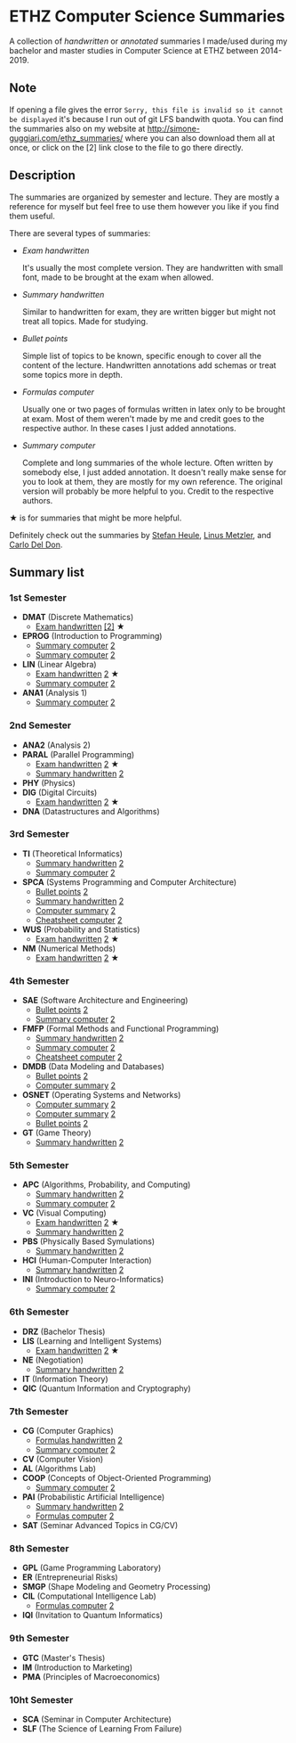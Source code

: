 # ETHZ Computer Science Summaries
A collection of *handwritten* or *annotated* summaries I made/used during my bachelor and master studies in Computer Science at ETHZ between 2014-2019.

## Note
If opening a file gives the error `Sorry, this file is invalid so it cannot be displayed` it's because I run out of git LFS bandwith quota. You can find the summaries also on my website at http://simone-guggiari.com/ethz_summaries/ where you can also download them all at once, or click on the [2] link close to the file to go there directly.

## Description
The summaries are organized by semester and lecture.
They are mostly a reference for myself but feel free to use them however you like if you find them useful.

There are several types of summaries:


- *Exam handwritten*

    It's usually the most complete version. They are handwritten with small font, made to be brought at the exam when allowed.
- *Summary handwritten*

    Similar to handwritten for exam, they are written bigger but might not treat all topics. Made for studying.
- *Bullet points*

    Simple list of topics to be known, specific enough to cover all the content of the lecture. Handwritten annotations add schemas or treat some topics more in depth.
- *Formulas computer*

    Usually one or two pages of formulas written in latex only to be brought at exam. Most of them weren't made by me and credit goes to the respective author. In these cases I just added annotations.
- *Summary computer*

    Complete and long summaries of the whole lecture. Often written by somebody else, I just added annotation. It doesn't really make sense for you to look at them, they are mostly for my own reference. The original version will probably be more helpful to you. Credit to the respective authors.


★ is for summaries that might be more helpful.

Definitely check out the summaries by [Stefan Heule](http://summaries.stefanheule.com/en/), [Linus Metzler](http://studysheets.ch/sheets), and [Carlo Del Don](http://n.ethz.ch/student/deldonc/summaries/index.html).



 ## Summary list
 

 ### 1st Semester
- __DMAT__	(Discrete Mathematics)
	- [Exam handwritten](summaries/1_dmat/dmat_summary_exam_handwritten_guggiari.pdf) [[2]](https://simone-guggiari.com/ethz_summaries/1_dmat/dmat_summary_exam_handwritten_guggiari.pdf) ★
- __EPROG__	(Introduction to Programming)
	- [Summary computer](summaries/1_eprog/eprog_summary_annotated_heule.pdf) [2](https://simone-guggiari.com/ethz_summaries/1_eprog/eprog_summary_annotated_heule.pdf) 
	- [Summary computer](summaries/1_eprog/eprog_summary_annotated_metzler.pdf) [2](https://simone-guggiari.com/ethz_summaries/1_eprog/eprog_summary_annotated_metzler.pdf) 
- __LIN__	(Linear Algebra)
	- [Exam handwritten](summaries/1_lin/lin_summary_exam_handwritten_guggiari.pdf) [2](https://simone-guggiari.com/ethz_summaries/1_lin/lin_summary_exam_handwritten_guggiari.pdf) ★
	- [Summary computer](summaries/1_lin/lin_summary_annotated.pdf) [2](https://simone-guggiari.com/ethz_summaries/1_lin/lin_summary_annotated.pdf) 
- __ANA1__	(Analysis 1)
	- [Summary computer](summaries/1_ana/ana_summary_latex_annotated.pdf) [2](https://simone-guggiari.com/ethz_summaries/1_ana/ana_summary_latex_annotated.pdf) 

### 2nd Semester
- __ANA2__	(Analysis 2)
- __PARAL__	(Parallel Programming)
	- [Exam handwritten](summaries/2_paral/paral_summary_exam_handwritten_guggiari.pdf) [2](https://simone-guggiari.com/ethz_summaries/2_paral/paral_summary_exam_handwritten_guggiari.pdf) ★
	- [Summary handwritten](summaries/2_paral/paral_summary_handwritten_guggiari.pdf) [2](https://simone-guggiari.com/ethz_summaries/2_paral/paral_summary_handwritten_guggiari.pdf) 
- __PHY__	(Physics)
- __DIG__	(Digital Circuits)
	- [Exam handwritten](summaries/2_dig/dig_summary_exam_handwritten_guggiari.pdf) [2](https://simone-guggiari.com/ethz_summaries/2_dig/dig_summary_exam_handwritten_guggiari.pdf) ★
- __DNA__	(Datastructures and Algorithms)

### 3rd Semester
- __TI__	(Theoretical Informatics)
	- [Summary handwritten](summaries/3_ti/ti_summary_handwritten_guggiari.pdf) [2](https://simone-guggiari.com/ethz_summaries/3_ti/ti_summary_handwritten_guggiari.pdf) 
	- [Summary computer](summaries/3_ti/ti_summary_latex_annotated_wernli.pdf) [2](https://simone-guggiari.com/ethz_summaries/3_ti/ti_summary_latex_annotated_wernli.pdf) 
- __SPCA__	(Systems Programming and Computer Architecture)
	- [Bullet points](summaries/3_spca/spca_bullet_points_annotated_guggiari.pdf) [2](https://simone-guggiari.com/ethz_summaries/3_spca/spca_bullet_points_annotated_guggiari.pdf) 
	- [Summary handwritten](summaries/3_spca/spca_summary_handwritten_guggiari.pdf) [2](https://simone-guggiari.com/ethz_summaries/3_spca/spca_summary_handwritten_guggiari.pdf) 
	- [Computer summary](summaries/3_spca/spca_summary_annotated_metzler.pdf) [2](https://simone-guggiari.com/ethz_summaries/3_spca/spca_summary_annotated_metzler.pdf) 
	- [Cheatsheet computer](summaries/3_spca/spca_x86_cheatsheet.pdf) [2](https://simone-guggiari.com/ethz_summaries/3_spca/spca_x86_cheatsheet.pdf) 
- __WUS__	(Probability and Statistics)
	- [Exam handwritten](summaries/3_wus/wus_summary_exam_handwritten_guggiari.pdf) [2](https://simone-guggiari.com/ethz_summaries/3_wus/wus_summary_exam_handwritten_guggiari.pdf) ★
- __NM__	(Numerical Methods)
	- [Exam handwritten](summaries/3_nm/nm_summary_exam_handwritten_guggiari.pdf) [2](https://simone-guggiari.com/ethz_summaries/3_nm/nm_summary_exam_handwritten_guggiari.pdf) ★

### 4th Semester
- __SAE__	(Software Architecture and Engineering)
	- [Bullet points](summaries/4_sae/sae_bullet_points_annotated_guggiari.pdf) [2](https://simone-guggiari.com/ethz_summaries/4_sae/sae_bullet_points_annotated_guggiari.pdf) 
	- [Summary computer](summaries/4_sae/sae_summary_annotated_metzler.pdf) [2](https://simone-guggiari.com/ethz_summaries/4_sae/sae_summary_annotated_metzler.pdf) 
- __FMFP__	(Formal Methods and Functional Programming)
	- [Summary handwritten](summaries/4_fmfp/fmfp_summary_handwritten_guggiari.pdf) [2](https://simone-guggiari.com/ethz_summaries/4_fmfp/fmfp_summary_handwritten_guggiari.pdf) 
	- [Summary computer](summaries/4_fmfp/fmfp_haskell_cheatsheet.pdf) [2](https://simone-guggiari.com/ethz_summaries/4_fmfp/fmfp_haskell_cheatsheet.pdf) 
	- [Cheatsheet computer](summaries/4_fmfp/fmfp_haskell_reference.pdf) [2](https://simone-guggiari.com/ethz_summaries/4_fmfp/fmfp_haskell_reference.pdf) 
- __DMDB__	(Data Modeling and Databases)
	- [Bullet points](summaries/4_dmdb/dmdb_bullet_points_annotated_guggiari.pdf) [2](https://simone-guggiari.com/ethz_summaries/4_dmdb/dmdb_bullet_points_annotated_guggiari.pdf) 
	- [Computer summary](summaries/4_dmdb/dmdb_summary_annotated_metzler.pdf) [2](https://simone-guggiari.com/ethz_summaries/4_dmdb/dmdb_summary_annotated_metzler.pdf) 
- __OSNET__	(Operating Systems and Networks)
	- [Computer summary](summaries/4_osnet/net_summary_annotated_metzler.pdf) [2](https://simone-guggiari.com/ethz_summaries/4_osnet/net_summary_annotated_metzler.pdf) 
	- [Computer summary](summaries/4_osnet/os_summary_annotated_metzler.pdf) [2](https://simone-guggiari.com/ethz_summaries/4_osnet/os_summary_annotated_metzler.pdf) 
	- [Bullet points](summaries/4_osnet/osnet_bullet_points_annotated_guggiari.pdf) [2](https://simone-guggiari.com/ethz_summaries/4_osnet/osnet_bullet_points_annotated_guggiari.pdf) 
- __GT__	(Game Theory)
	- [Summary handwritten](summaries/4_gt/gt_summary_and_formulas_handwritten_guggiari.pdf) [2](https://simone-guggiari.com/ethz_summaries/4_gt/gt_summary_and_formulas_handwritten_guggiari.pdf) 

### 5th Semester
- __APC__	(Algorithms, Probability, and Computing)
	- [Summary handwritten](summaries/5_apc/apc_summary_short_handwritten_guggiari.pdf) [2](https://simone-guggiari.com/ethz_summaries/5_apc/apc_summary_short_handwritten_guggiari.pdf) 
	- [Summary computer](summaries/5_apc/apc_summary_annotated_heule.pdf) [2](https://simone-guggiari.com/ethz_summaries/5_apc/apc_summary_annotated_heule.pdf) 
- __VC__	(Visual Computing)
	- [Exam handwritten](summaries/5_vc/vc_summary_exam_handwritten_guggiari.pdf) [2](https://simone-guggiari.com/ethz_summaries/5_vc/vc_summary_exam_handwritten_guggiari.pdf) ★
	- [Summary handwritten](summaries/5_vc/vc_summary_handwritten_guggiari.pdf) [2](https://simone-guggiari.com/ethz_summaries/5_vc/vc_summary_handwritten_guggiari.pdf) 
- __PBS__	(Physically Based Symulations)
	- [Summary handwritten](summaries/5_pbs/pbs_summary_handwritten_guggiari.pdf) [2](https://simone-guggiari.com/ethz_summaries/5_pbs/pbs_summary_handwritten_guggiari.pdf) 
- __HCI__	(Human-Computer Interaction)
	- [Summary handwritten](summaries/5_hci/hci_summary_handwritten_guggiari.pdf) [2](https://simone-guggiari.com/ethz_summaries/5_hci/hci_summary_handwritten_guggiari.pdf) 
- __INI__	(Introduction to Neuro-Informatics)
	- [Summary computer](summaries/5_ini/ini_summary_annotated.pdf) [2](https://simone-guggiari.com/ethz_summaries/5_ini/ini_summary_annotated.pdf) 

### 6th Semester
- __DRZ__	(Bachelor Thesis)
- __LIS__	(Learning and Intelligent Systems)
	- [Exam handwritten](summaries/6_lis/lis_summary_exam_handwritten_guggiari.pdf) [2](https://simone-guggiari.com/ethz_summaries/6_lis/lis_summary_exam_handwritten_guggiari.pdf) ★
- __NE__	(Negotiation)
	- [Summary handwritten](summaries/6_ne/ne_summary_handwritten_guggiari.pdf) [2](https://simone-guggiari.com/ethz_summaries/6_ne/ne_summary_handwritten_guggiari.pdf) 
- __IT__	(Information Theory)
- __QIC__	(Quantum Information and Cryptography)

### 7th Semester
- __CG__	(Computer Graphics)
	- [Formulas handwritten](summaries/7_cg/cg_summary_formulas_guggiari.pdf) [2](https://simone-guggiari.com/ethz_summaries/7_cg/cg_summary_formulas_guggiari.pdf) 
	- [Summary computer](summaries/7_cg/cg_summary_annotated_deldon.pdf) [2](https://simone-guggiari.com/ethz_summaries/7_cg/cg_summary_annotated_deldon.pdf) 
- __CV__	(Computer Vision)
- __AL__	(Algorithms Lab)
- __COOP__	(Concepts of Object-Oriented Programming)
	- [Summary computer](summaries/7_coop/coop_summary_annotated_heule.pdf) [2](https://simone-guggiari.com/ethz_summaries/7_coop/coop_summary_annotated_heule.pdf) 
- __PAI__	(Probabilistic Artificial Intelligence)
	- [Summary handwritten](summaries/7_pai/pai_summary_handwritten_guggiari.pdf) [2](https://simone-guggiari.com/ethz_summaries/7_pai/pai_summary_handwritten_guggiari.pdf) 
	- [Formulas computer](summaries/7_pai/pai_summary_exam_formulas_annotated.pdf) [2](https://simone-guggiari.com/ethz_summaries/7_pai/pai_summary_exam_formulas_annotated.pdf) 
- __SAT__	(Seminar Advanced Topics in CG/CV)

### 8th Semester
- __GPL__	(Game Programming Laboratory)
- __ER__	(Entrepreneurial Risks)
- __SMGP__	(Shape Modeling and Geometry Processing)
- __CIL__	(Computational Intelligence Lab)
	- [Formulas computer](summaries/8_cil/cil_formulas_exam_annotated.pdf) [2](https://simone-guggiari.com/ethz_summaries/8_cil/cil_formulas_exam_annotated.pdf) 
- __IQI__	(Invitation to Quantum Informatics)

### 9th Semester
- __GTC__	(Master's Thesis)
- __IM__	(Introduction to Marketing)
- __PMA__	(Principles of Macroeconomics)

### 10ht Semester
- __SCA__	(Seminar in Computer Architecture)
- __SLF__	(The Science of Learning From Failure)
